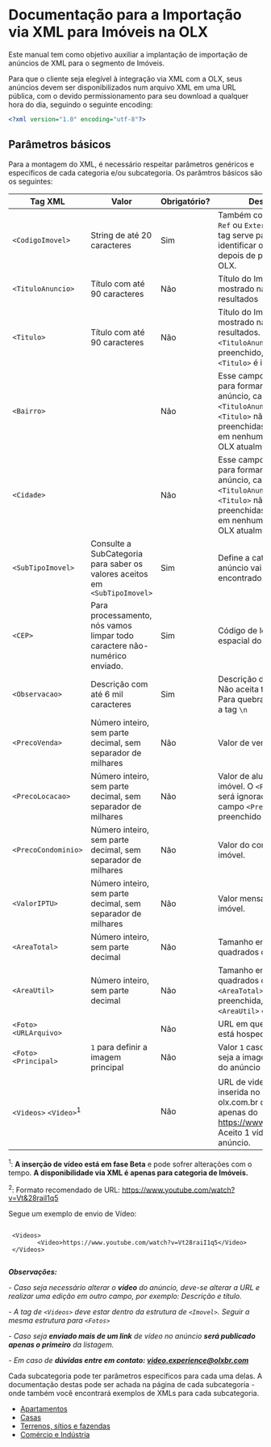 # Documentação para a Importação via XML para Imóveis na OLX

Este manual tem como objetivo auxiliar a implantação de importação de anúncios de XML para o segmento de Imóveis.

Para que o cliente seja elegível à integração via XML com a OLX, seus anúncios devem ser disponibilizados num arquivo XML em uma URL pública, com o devido permissionamento para seu download a qualquer hora do dia, seguindo o seguinte encoding:

```xml
<?xml version="1.0" encoding="utf-8"?>
```


## Parâmetros básicos

Para a montagem do XML, é necessário respeitar parâmetros genéricos e específicos de cada categoria e/ou subcategoria. Os parâmtros básicos são os seguintes:

| Tag XML| Valor | Obrigatório? | Descrição|
|------------------------------------|-------------------|--------------|------------------------------------|
| `<CodigoImovel>` | String de até 20 caracteres | Sim | Também conhecido como `Ref` ou `External ID`, essa tag serve para te ajudar a identificar o anúncio depois de processado na OLX. |
| `<TituloAnuncio>` | Título com até 90 caracteres | Não | Título do Imóvel, que será mostrado na listagem de resultados |
| `<Titulo>` | Título com até 90 caracteres | Não | Título do Imóvel, que será mostrado na listagem de resultados.  Se o `<TituloAnuncio>` for preenchido, a tag `<Titulo>` é ignorada.   |
| `<Bairro>` | | Não | Esse campo só é utilizado para formar o título do anúncio, caso as tags `<TituloAnuncio>` ou `<Titulo>` não tenham sido preenchidas. Não é usado em nenhum outro lugar da OLX atualmente.|
| `<Cidade>` | | Não | Esse campo só é utilizado para formar o título do anúncio, caso as tags `<TituloAnuncio>` ou `<Titulo>` não tenham sido preenchidas. Não é usado em nenhum outro lugar da OLX atualmente. |
| `<SubTipoImovel>` | Consulte a SubCategoria para saber os valores aceitos em `<SubTipoImovel>` | Sim | Define a categoria onde o anúncio vai ser encontrado. |
| `<CEP>` | Para processamento, nós vamos limpar todo caractere não-numérico enviado. | Sim | Código de localização espacial do imóvel.  |
| `<Observacao>` | Descrição com até 6 mil caracteres | Sim | Descrição do anúncio. Não aceita tags HTML. Para quebra de linha, use a tag `\n` |
| `<PrecoVenda>` | Número inteiro, sem parte decimal, sem separador de milhares | Não | Valor de venda do imóvel.  |
| `<PrecoLocacao>` | Número inteiro, sem parte decimal, sem separador de milhares | Não | Valor de aluguel do imóvel. O `<PrecoLocacao>` será ignorado, caso o campo `<PrecoVenda>` seja preenchido também. |
| `<PrecoCondominio>` | Número inteiro, sem parte decimal, sem separador de milhares  | Não | Valor do condomínio do imóvel. |
| `<ValorIPTU>` | Número inteiro, sem parte decimal, sem separador de milhares | Não | Valor mensal do IPTU do imóvel.  |
| `<AreaTotal>` | Número inteiro, sem parte decimal | Não | Tamanho em metros quadrados do imóvel.  |
| `<AreaUtil>` | Número inteiro, sem parte decimal | Não | Tamanho em metros quadrados do imóvel. Se a `<AreaTotal>` for preenchida, a tag `<AreaUtil>` é ignorada. |
| `<Foto>` `<URLArquivo>` |  | Não | URL em que a imagem está hospedada |
| `<Foto>` `<Principal>` | `1` para definir a imagem principal | Não | Valor `1` caso a imagem seja a imagem principal do anúncio |
| `<Videos>` `<Video>`<sup>1</sup> |  | Não | URL de video<sup>2</sup> que será inserida no anúncio do olx.com.br deve ser apenas do https://www.youtube.com. Aceito 1 vídeo por anúncio. |

<sup>1</sup>: **A inserção de vídeo está em fase Beta** e pode sofrer alterações com o tempo. **A disponibilidade via XML é apenas para categoria de Imóveis.**

<sup>2</sup>: Formato recomendado de URL: https://www.youtube.com/watch?v=Vt&28raiI1q5

Segue um exemplo de envio de Vídeo:

```  

 <Videos>
        <Video>https://www.youtube.com/watch?v=Vt28raiI1q5</Video>
 </Videos>
 
```

***Observações:***

*- Caso seja necessário alterar o **vídeo** do anúncio, deve-se alterar a URL e realizar uma edição em outro campo, por exemplo: Descrição e título.*

*- A tag de `<Videos>` deve estar dentro da estrutura de `<Imovel>`. Seguir a mesma estrutura para `<Fotos>`*

*- Caso seja **enviado mais de um link** de vídeo no anúncio **será publicado apenas o primeiro** da listagem.*

*- Em caso de **dúvidas entre em contato: video.experience@olxbr.com***



Cada subcategoria pode ter parâmetros específicos para cada uma delas. A documentação destas pode ser achada na página de cada subcategoria - onde também você encontrará exemplos de XMLs para cada subcategoria.

- [Apartamentos](sub_apartment.md)
- [Casas](sub_house.md)
- [Terrenos, sítios e fazendas](sub_land.md)
- [Comércio e Indústria](sub_commercial.md)
